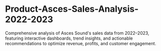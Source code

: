 # Product-Asces-Sales-Analysis-2022-2023
Comprehensive analysis of Asces Sound's sales data from 2022–2023, featuring interactive dashboards, trend insights, and actionable recommendations to optimize revenue, profits, and customer engagement.
